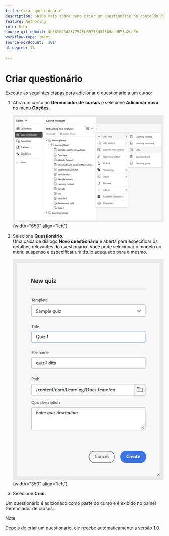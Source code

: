 ```yaml
---
title: Criar questionário
description: Saiba mais sobre como criar um questionário no conteúdo de aprendizado e treinamento.
feature: Authoring
role: User
source-git-commit: 4b581043d2577545b69773d33869dcd873a2ea3b
workflow-type: tm+mt
source-wordcount: '101'
ht-degree: 1%

---
```


# Criar questionário

Execute as seguintes etapas para adicionar o questionário a um curso:

1. Abra um curso no **Gerenciador de cursos** e selecione **Adicionar novo** no menu **Opções**.

   ![](assets/workflow-quiz.png){width="650" align="left"}

1. Selecione **Questionário**.\
   Uma caixa de diálogo **Novo questionário** é aberta para especificar os detalhes relevantes do questionário. Você pode selecionar o modelo no menu suspenso e especificar um título adequado para o mesmo.

   ![](assets/create-quiz.png){width="350" align="left"}

1. Selecione **Criar**.

Um questionário é adicionado como parte do curso e é exibido no painel Gerenciador de cursos.

>[!NOTE]
>
>  Depois de criar um questionário, ele recebe automaticamente a versão 1.0.

